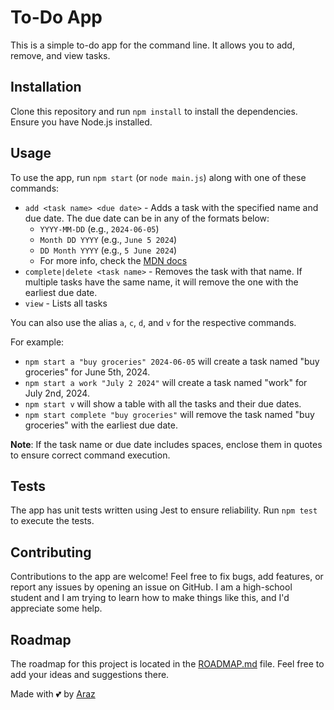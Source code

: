 # To-Do App
This is a simple to-do app for the command line. It allows you to add, remove, and view tasks.

## Installation
Clone this repository and run `npm install` to install the dependencies. Ensure you have Node.js installed.

## Usage
To use the app, run `npm start` (or `node main.js`) along with one of these commands:

* `add <task name> <due date>` - Adds a task with the specified name and due date. The due date can be in any of the formats below:
	* `YYYY-MM-DD` (e.g., `2024-06-05`)
	* `Month DD YYYY` (e.g., `June 5 2024`)
	* `DD Month YYYY` (e.g., `5 June 2024`)
	* For more info, check the [MDN docs](https://developer.mozilla.org/en-US/docs/Web/JavaScript/Reference/Global_Objects/Date#date_time_string_format)
* `complete|delete <task name>` - Removes the task with that name. If multiple tasks have the same name, it will remove the one with the earliest due date.
* `view` - Lists all tasks

You can also use the alias `a`, `c`, `d`, and `v` for the respective commands.

For example:
- `npm start a "buy groceries" 2024-06-05` will create a task named "buy groceries" for June 5th, 2024.
- `npm start a work "July 2 2024"` will create a task named "work" for July 2nd, 2024.
- `npm start v` will show a table with all the tasks and their due dates.
- `npm start complete "buy groceries"` will remove the task named "buy groceries" with the earliest due date.

**Note**: If the task name or due date includes spaces, enclose them in quotes to ensure correct command execution.

## Tests
The app has unit tests written using Jest to ensure reliability. Run `npm test` to execute the tests.

## Contributing
Contributions to the app are welcome! Feel free to fix bugs, add features, or report any issues by opening an issue on GitHub. I am a high-school student and I am trying to learn how to make things like this, and I'd appreciate some help.

## Roadmap
The roadmap for this project is located in the [ROADMAP.md](ROADMAP.md) file. Feel free to add your ideas and suggestions there.

Made with 💕 by [Araz](https://github.com/ArazEstprit)